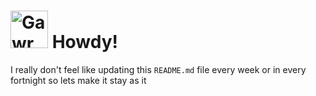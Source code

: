 # <a href="https://emoji.gg/emoji/6949-gawrgurawavebackgroundless"><img src="https://emoji.gg/assets/emoji/6949-gawrgurawavebackgroundless.png" width="60px" height="60px" alt="GawrGuraWaveBackgroundless"></a> Howdy!

I really don't feel like updating this `README.md` file every week or in every fortnight so lets make it stay as it

